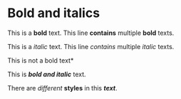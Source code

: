 # Bold and italics

This is a **bold** text.
This line **contains** multiple **bold** texts.

This is a *italic* text.
This line *contains* multiple *italic* texts.

This is not a bold text*

This is ***bold and italic*** text.

There are *different* **styles** in this ***text***.

